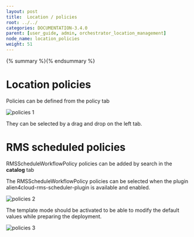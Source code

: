 ```yaml
---
layout: post
title:  Location / policies
root: ../../
categories: DOCUMENTATION-3.4.0
parent: [user_guide, admin, orchestrator_location_management]
node_name: location_policies
weight: 51
---
```


{% summary %}{% endsummary %}






# Location policies

Policies can be defined from the policy tab

![policies 1](../../images/3.4.0/user_guide/location_policies_1.png)

They can be selected by a drag and drop on the left tab.


# RMS scheduled policies

RMSScheduleWorkflowPolicy policies can be added by search in the **catalog** tab

The RMSScheduleWorkflowPolicy policies can be selected when the plugin alien4cloud-rms-scheduler-plugin is available and enabled.

![policies 2](../../images/3.4.0/user_guide/location_policies_2.png)

The template mode should be activated to be able to modify the default values while preparing the deployment.

![policies 3](../../images/3.4.0/user_guide/location_policies_3.png)



